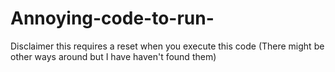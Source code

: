# Annoying-code-to-run-
Disclaimer this requires a reset when you execute this code (There might be other ways around but I have haven't found them) 
